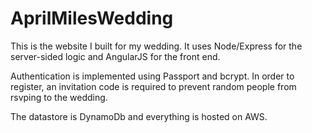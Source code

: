# AprilMilesWedding

This is the website I built for my wedding. It uses Node/Express for the server-sided logic and AngularJS for the front end.

Authentication is implemented using Passport and bcrypt. In order to register, an invitation code is required to prevent random people from rsvping to the wedding.

The datastore is DynamoDb and everything is hosted on AWS.
